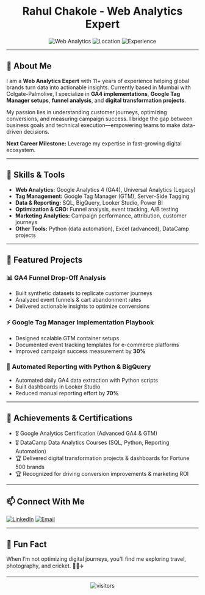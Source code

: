 <!--
Hi there 👋 I'm Rahul Chakole!
-->

<h1 align="center">Rahul Chakole - Web Analytics Expert</h1>

<p align="center">
  <img src="https://img.shields.io/badge/Web%20Analytics-GA4%2C%20GTM-blue?style=flat-square" alt="Web Analytics" />
  <img src="https://img.shields.io/badge/Location-Mumbai%20%7C%20Open%20to%20Dubai-orange?style=flat-square" alt="Location" />
  <img src="https://img.shields.io/badge/Experience-11%2B%20years-brightgreen?style=flat-square" alt="Experience" />
</p>

---

## 👋 About Me

I am a **Web Analytics Expert** with 11+ years of experience helping global brands turn data into actionable insights. Currently based in Mumbai with Colgate-Palmolive, I specialize in **GA4 implementations**, **Google Tag Manager setups**, **funnel analysis**, and **digital transformation projects**.

My passion lies in understanding customer journeys, optimizing conversions, and measuring campaign success. I bridge the gap between business goals and technical execution—empowering teams to make data-driven decisions.

**Next Career Milestone:** Leverage my expertise in fast-growing digital ecosystem.

---

## 🚀 Skills & Tools

- **Web Analytics:** Google Analytics 4 (GA4), Universal Analytics (Legacy)
- **Tag Management:** Google Tag Manager (GTM), Server-Side Tagging
- **Data & Reporting:** SQL, BigQuery, Looker Studio, Power BI
- **Optimization & CRO:** Funnel analysis, event tracking, A/B testing
- **Marketing Analytics:** Campaign performance, attribution, customer journeys
- **Other Tools:** Python (data automation), Excel (advanced), DataCamp projects

---

## 🌟 Featured Projects

### 📊 GA4 Funnel Drop-Off Analysis
- Built synthetic datasets to replicate customer journeys
- Analyzed event funnels & cart abandonment rates
- Delivered actionable insights to optimize conversions

### ⚡ Google Tag Manager Implementation Playbook
- Designed scalable GTM container setups
- Documented event tracking templates for e-commerce platforms
- Improved campaign success measurement by **30%**

### 🤖 Automated Reporting with Python & BigQuery
- Automated daily GA4 data extraction with Python scripts
- Built dashboards in Looker Studio
- Reduced manual reporting effort by **70%**

---

## 🏅 Achievements & Certifications

- 🎖 Google Analytics Certification (Advanced GA4 & GTM)
- 🎖 DataCamp Data Analytics Courses (SQL, Python, Reporting Automation)
- 🏆 Delivered digital transformation projects & dashboards for Fortune 500 brands
- 🏆 Recognized for driving conversion improvements & marketing ROI

---

## 📫 Connect With Me

[![LinkedIn](https://img.shields.io/badge/LinkedIn-blue?logo=linkedin&logoColor=white&style=for-the-badge)](http://linkedin.com/in/rahul-c-3a07069b/)
[![Email](https://img.shields.io/badge/Email-me-red?logo=gmail&logoColor=white&style=for-the-badge)](mailto:rahul.chakole@email.com)

---

## 🎉 Fun Fact

When I’m not optimizing digital journeys, you’ll find me exploring travel, photography, and cricket. 🏏📸✈️

---

<p align="center">
  <img src="https://visitor-badge.laobi.icu/badge?page_id=RahulChakole25" alt="visitors"/>
</p>
